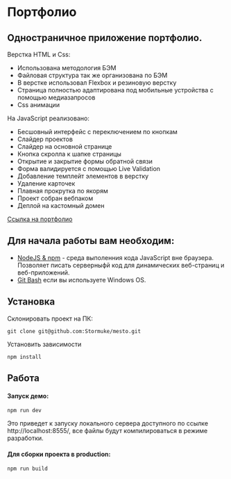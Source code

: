 Портфолио
===
Одностраничное приложение портфолио.
---

Верстка HTML и Css:
- Использована методология БЭМ
- Файловая структура так же организована по БЭМ
- В верстке использовал Flexbox и резиновую верстку
- Страница полностью адаптирована под мобильные устройства с помощью медиазапросов
- Css анимации

На JavaScript реализовано:
- Бесшовный интерфейс с переключением по кнопкам
- Слайдер проектов
- Слайдер на основной странице
- Кнопка скролла к шапке страницы
- Открытие и закрытие формы обратной связи
- Форма валидируется с помощью Live Validation
- Добавление темплейт элементов в верстку
- Удаление карточек
- Плавная прокрутка по якорям
- Проект собран вебпаком
- Деплой на кастомный домен


[Ссылка на портфолио](https://alex-k.ru)

## Для начала работы вам необходим:

- <a href="https://nodejs.org/en/">NodeJS & npm<a> - среда выполенния кода JavaScript вне браузера. Позволяет писать серверныфй код для динамических веб-страниц и веб-приложений.
- <a href="https://gitforwindows.org/">Git Bash<a> если вы используете Windows OS.

## Установка

Склонировать проект на ПК:

    git clone git@github.com:Stormuke/mesto.git

Установить зависимости

    npm install

## Работа

#### Запуск демо:

    npm run dev
    
Это приведет к запуску локального сервера доступного по ссылке http://localhost:8555/, все файлы будут компилироваться в режиме разработки.

#### Для сборки проекта в production:

    npm run build
